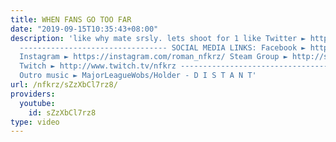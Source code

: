 ```yaml
---
title: WHEN FANS GO TOO FAR
date: "2019-09-15T10:35:43+08:00"
description: 'like why mate srsly. lets shoot for 1 like Twitter ► https://twitter.com/NFKRZAlt
  --------------------------------- SOCIAL MEDIA LINKS: Facebook ► https://www.facebook.com/NFKRZ1
  Instagram ► https://instagram.com/roman_nfkrz/ Steam Group ► http://steamcommunity.com/groups/nfkrzgroup
  Twitch ► http://www.twitch.tv/nfkrz --------------------------------- Music: ---------------------------------
  Outro music ► MajorLeagueWobs/Holder - D I S T A N T'
url: /nfkrz/sZzXbCl7rz8/
providers:
  youtube:
    id: sZzXbCl7rz8
type: video
---
```

